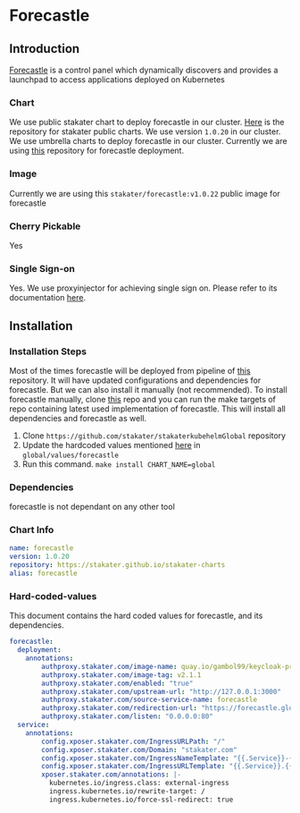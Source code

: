 # Forecastle

## Introduction

[Forecastle](https://github.com/stakater/forecastle) is a control panel which dynamically discovers and provides a launchpad to access applications deployed on Kubernetes

### Chart

We use public stakater chart to deploy forecastle in our cluster. [Here](https://github.com/stakater/stakater-charts/tree/master/docs) is the repository for stakater public charts. We use version `1.0.20` in our cluster. We use umbrella charts to deploy forecastle in our cluster. Currently we are using [this](https://github.com/stakater/stakaterkubehelmGlobal) repository for forecastle deployment.

### Image

Currently we are using this `stakater/forecastle:v1.0.22` public image for forecastle

### Cherry Pickable

Yes

### Single Sign-on

Yes. We use proxyinjector for achieving single sign on. Please refer to its documentation [here](https://playbook.stakater.com/content/tools/global/proxyinjector/developer-documentation.html).

## Installation

### Installation Steps

Most of the times forecastle will be deployed from pipeline of [this](https://github.com/stakater/stakaterkubehelmGlobal) repository. It will have updated configurations and dependencies for forecastle. But we can also install it manually (not recommended). To install forecastle manually, clone [this](https://github.com/stakater/stakaterkubehelmGlobal) repo and you can run the make targets of repo containing latest used implementation of forecastle. This will install all dependencies and forecastle as well.

1. Clone `https://github.com/stakater/stakaterkubehelmGlobal` repository
2. Update the hardcoded values mentioned [here](#Hard-coded-values) in `global/values/forecastle`
3. Run this command. `make install CHART_NAME=global`

### Dependencies

forecastle is not dependant on any other tool

### Chart Info

```yaml
name: forecastle
version: 1.0.20
repository: https://stakater.github.io/stakater-charts 
alias: forecastle

```
### Hard-coded-values

This document contains the hard coded values for forecastle, and its dependencies.

```yaml
forecastle:
  deployment:
    annotations:
        authproxy.stakater.com/image-name: quay.io/gambol99/keycloak-proxy
        authproxy.stakater.com/image-tag: v2.1.1
        authproxy.stakater.com/enabled: "true"
        authproxy.stakater.com/upstream-url: "http://127.0.0.1:3000"
        authproxy.stakater.com/source-service-name: forecastle
        authproxy.stakater.com/redirection-url: "https://forecastle.global.stakater.com"
        authproxy.stakater.com/listen: "0.0.0.0:80"
  service:
    annotations:
        config.xposer.stakater.com/IngressURLPath: "/"
        config.xposer.stakater.com/Domain: "stakater.com"
        config.xposer.stakater.com/IngressNameTemplate: "{{.Service}}-{{.Namespace}}"
        config.xposer.stakater.com/IngressURLTemplate: "{{.Service}}.{{.Namespace}}.{{.Domain}}"
        xposer.stakater.com/annotations: |-
          kubernetes.io/ingress.class: external-ingress
          ingress.kubernetes.io/rewrite-target: /
          ingress.kubernetes.io/force-ssl-redirect: true
```